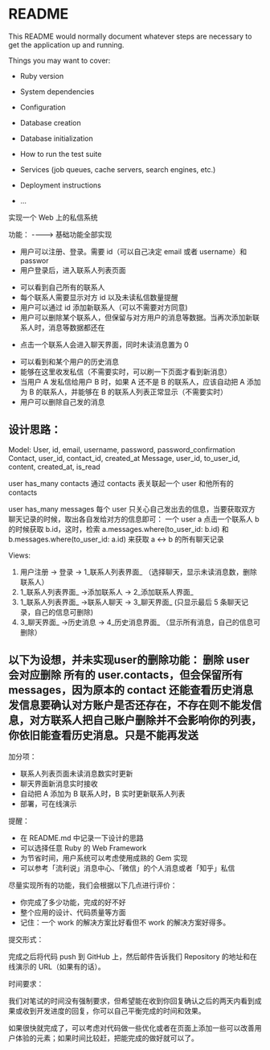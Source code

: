 # README

This README would normally document whatever steps are necessary to get the
application up and running.

Things you may want to cover:

* Ruby version

* System dependencies

* Configuration

* Database creation

* Database initialization

* How to run the test suite

* Services (job queues, cache servers, search engines, etc.)

* Deployment instructions

* ...

实现一个 Web 上的私信系统

功能：  ----> 基础功能全部实现

* 用户可以注册、登录。需要 id（可以自己决定 email 或者 username）和 passwor
* 用户登录后，进入联系人列表页面                 
- 可以看到自己所有的联系人                      
- 每个联系人需要显示对方 id 以及未读私信数量提醒   
- 用户可以通过 id 添加新联系人（可以不需要对方同意)
- 用户可以删除某个联系人，但保留与对方用户的消息等数据。当再次添加新联系人时，消息等数据都还在 
* 点击一个联系人会进入聊天界面，同时未读消息置为 0 
- 可以看到和某个用户的历史消息                   
- 能够在这里收发私信（不需要实时，可以刷一下页面才看到新消息） 
- 当用户 A 发私信给用户 B 时，如果 A 还不是 B 的联系人，应该自动把 A 添加为 B 的联系人，并能够在 B 的联系人列表正常显示（不需要实时）
- 用户可以删除自己发的消息                       


设计思路：
------------------------------------------------------------------------------------------
Model:
User, id, email, username, password, password_confirmation
Contact, user_id, contact_id, created_at
Message, user_id, to_user_id, content, created_at, is_read

user has_many contacts
通过 contacts 表关联起一个 user 和他所有的 contacts

user has_many messages
每个 user 只关心自己发出去的信息，当要获取双方聊天记录的时候，取出各自发给对方的信息即可：
一个 user a 点击一个联系人 b 的时候获取 b.id，这时，检索 a.messages.where(to_user_id: b.id) 和 b.messages.where(to_user_id: a.id) 来获取 a <-> b 的所有聊天记录

Views:
1. 用户注册 -> 登录 -> 1_联系人列表界面_ （选择聊天，显示未读消息数，删除联系人）
2. 1_联系人列表界面_ ->添加联系人 -> 2_添加联系人界面_
3. 1_联系人列表界面_ ->联系人聊天 -> 3_聊天界面_ (只显示最后 5 条聊天记录，自己的信息可删除)
4. 3_聊天界面_ ->历史消息 -> 4_历史消息界面_ （显示所有消息，自己的信息可删除）


以下为设想，并未实现user的删除功能：
删除 user 会对应删除 所有的 user.contacts，但会保留所有 messages，因为原本的 contact 还能查看历史消息
发信息要确认对方账户是否还存在，不存在则不能发信息，对方联系人把自己账户删除并不会影响你的列表，你依旧能查看历史消息。只是不能再发送
------------------------------------------------------------------------------------------

加分项：

* 联系人列表页面未读消息数实时更新
* 聊天界面新消息实时接收
* 自动把 A 添加为 B 联系人时，B 实时更新联系人列表
* 部署，可在线演示

提醒：

* 在 README.md 中记录一下设计的思路
* 可以选择任意 Ruby 的 Web Framework
* 为节省时间，用户系统可以考虑使用成熟的 Gem 实现
* 可以参考「流利说」消息中心、「微信」的个人消息或者「知乎」私信

尽量实现所有的功能，我们会根据以下几点进行评价：

* 你完成了多少功能，完成的好不好
* 整个应用的设计、代码质量等方面
* 记住：一个 work 的解决方案比好看但不 work 的解决方案好得多。

提交形式：

完成之后将代码 push 到 GitHub 上，然后邮件告诉我们 Repository 的地址和在线演示的 URL（如果有的话）。

时间要求：

我们对笔试的时间没有强制要求，但希望能在收到你回复确认之后的两天内看到成果或收到开发进度的回复，你可以自己平衡完成的时间和效果。

如果很快就完成了，可以考虑对代码做一些优化或者在页面上添加一些可以改善用户体验的元素；如果时间比较赶，把能完成的做好就可以了。